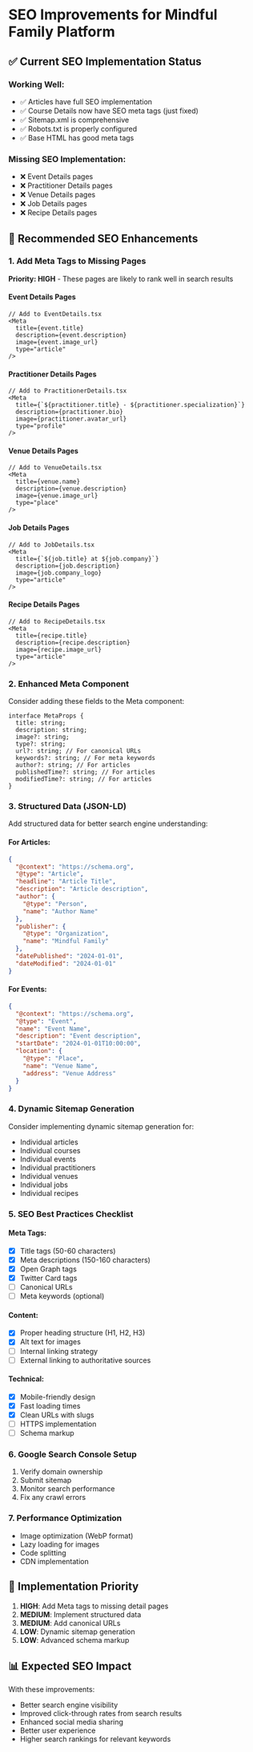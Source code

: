 # SEO Improvements for Mindful Family Platform

## ✅ Current SEO Implementation Status

### Working Well:
- ✅ Articles have full SEO implementation
- ✅ Course Details now have SEO meta tags (just fixed)
- ✅ Sitemap.xml is comprehensive
- ✅ Robots.txt is properly configured
- ✅ Base HTML has good meta tags

### Missing SEO Implementation:
- ❌ Event Details pages
- ❌ Practitioner Details pages  
- ❌ Venue Details pages
- ❌ Job Details pages
- ❌ Recipe Details pages

## 🚀 Recommended SEO Enhancements

### 1. Add Meta Tags to Missing Pages

**Priority: HIGH** - These pages are likely to rank well in search results

#### Event Details Pages
```tsx
// Add to EventDetails.tsx
<Meta 
  title={event.title}
  description={event.description}
  image={event.image_url}
  type="article"
/>
```

#### Practitioner Details Pages  
```tsx
// Add to PractitionerDetails.tsx
<Meta 
  title={`${practitioner.title} - ${practitioner.specialization}`}
  description={practitioner.bio}
  image={practitioner.avatar_url}
  type="profile"
/>
```

#### Venue Details Pages
```tsx
// Add to VenueDetails.tsx
<Meta 
  title={venue.name}
  description={venue.description}
  image={venue.image_url}
  type="place"
/>
```

#### Job Details Pages
```tsx
// Add to JobDetails.tsx
<Meta 
  title={`${job.title} at ${job.company}`}
  description={job.description}
  image={job.company_logo}
  type="article"
/>
```

#### Recipe Details Pages
```tsx
// Add to RecipeDetails.tsx
<Meta 
  title={recipe.title}
  description={recipe.description}
  image={recipe.image_url}
  type="article"
/>
```

### 2. Enhanced Meta Component

Consider adding these fields to the Meta component:

```tsx
interface MetaProps {
  title: string;
  description: string;
  image?: string;
  type?: string;
  url?: string; // For canonical URLs
  keywords?: string; // For meta keywords
  author?: string; // For articles
  publishedTime?: string; // For articles
  modifiedTime?: string; // For articles
}
```

### 3. Structured Data (JSON-LD)

Add structured data for better search engine understanding:

#### For Articles:
```json
{
  "@context": "https://schema.org",
  "@type": "Article",
  "headline": "Article Title",
  "description": "Article description",
  "author": {
    "@type": "Person",
    "name": "Author Name"
  },
  "publisher": {
    "@type": "Organization",
    "name": "Mindful Family"
  },
  "datePublished": "2024-01-01",
  "dateModified": "2024-01-01"
}
```

#### For Events:
```json
{
  "@context": "https://schema.org",
  "@type": "Event",
  "name": "Event Name",
  "description": "Event description",
  "startDate": "2024-01-01T10:00:00",
  "location": {
    "@type": "Place",
    "name": "Venue Name",
    "address": "Venue Address"
  }
}
```

### 4. Dynamic Sitemap Generation

Consider implementing dynamic sitemap generation for:
- Individual articles
- Individual courses
- Individual events
- Individual practitioners
- Individual venues
- Individual jobs
- Individual recipes

### 5. SEO Best Practices Checklist

#### Meta Tags:
- [x] Title tags (50-60 characters)
- [x] Meta descriptions (150-160 characters)
- [x] Open Graph tags
- [x] Twitter Card tags
- [ ] Canonical URLs
- [ ] Meta keywords (optional)

#### Content:
- [x] Proper heading structure (H1, H2, H3)
- [x] Alt text for images
- [ ] Internal linking strategy
- [ ] External linking to authoritative sources

#### Technical:
- [x] Mobile-friendly design
- [x] Fast loading times
- [x] Clean URLs with slugs
- [ ] HTTPS implementation
- [ ] Schema markup

### 6. Google Search Console Setup

1. Verify domain ownership
2. Submit sitemap
3. Monitor search performance
4. Fix any crawl errors

### 7. Performance Optimization

- Image optimization (WebP format)
- Lazy loading for images
- Code splitting
- CDN implementation

## 🎯 Implementation Priority

1. **HIGH**: Add Meta tags to missing detail pages
2. **MEDIUM**: Implement structured data
3. **MEDIUM**: Add canonical URLs
4. **LOW**: Dynamic sitemap generation
5. **LOW**: Advanced schema markup

## 📊 Expected SEO Impact

With these improvements:
- Better search engine visibility
- Improved click-through rates from search results
- Enhanced social media sharing
- Better user experience
- Higher search rankings for relevant keywords











